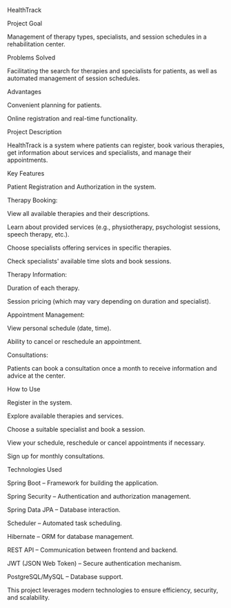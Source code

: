 HealthTrack

Project Goal

Management of therapy types, specialists, and session schedules in a rehabilitation center.

Problems Solved

Facilitating the search for therapies and specialists for patients, as well as automated management of session schedules.

Advantages

Convenient planning for patients.

Online registration and real-time functionality.

Project Description

HealthTrack is a system where patients can register, book various therapies, get information about services and specialists, and manage their appointments.

Key Features

Patient Registration and Authorization in the system.

Therapy Booking:

View all available therapies and their descriptions.

Learn about provided services (e.g., physiotherapy, psychologist sessions, speech therapy, etc.).

Choose specialists offering services in specific therapies.

Check specialists' available time slots and book sessions.

Therapy Information:

Duration of each therapy.

Session pricing (which may vary depending on duration and specialist).

Appointment Management:

View personal schedule (date, time).

Ability to cancel or reschedule an appointment.

Consultations:

Patients can book a consultation once a month to receive information and advice at the center.

How to Use

Register in the system.

Explore available therapies and services.

Choose a suitable specialist and book a session.

View your schedule, reschedule or cancel appointments if necessary.

Sign up for monthly consultations.

Technologies Used

Spring Boot – Framework for building the application.

Spring Security – Authentication and authorization management.

Spring Data JPA – Database interaction.

Scheduler – Automated task scheduling.

Hibernate – ORM for database management.

REST API – Communication between frontend and backend.

JWT (JSON Web Token) – Secure authentication mechanism.

PostgreSQL/MySQL – Database support.

This project leverages modern technologies to ensure efficiency, security, and scalability.
